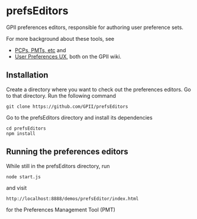 prefsEditors
============

GPII preferences editors, responsible for authoring user preference sets.

For more background about these tools, see 

* [PCPs, PMTs, etc](http://wiki.gpii.net/index.php/PCPs,_PMTs,_etc) and
* [User Preferences UX](http://wiki.gpii.net/index.php/User_Preferences_UX), both on the GPII wiki.


Installation
------------

Create a directory where you want to check out the preferences editors.
Go to that directory.
Run the following command 

    git clone https://github.com/GPII/prefsEditors

Go to the prefsEditors directory and install its dependencies

	cd prefsEditors
	npm install


Running the preferences editors
-------------------------------

While still in the prefsEditors directory, run

	node start.js

and visit

	http://localhost:8888/demos/prefsEditor/index.html

for the Preferences Management Tool (PMT)
